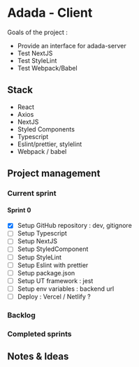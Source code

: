 # Adada - Client

Goals of the project : 
- Provide an interface for adada-server
- Test NextJS
- Test StyleLint
- Test Webpack/Babel

## Stack 

- React 
- Axios
- NextJS
- Styled Components
- Typescript
- Eslint/prettier, stylelint
- Webpack / babel

## Project management

### Current sprint

#### Sprint 0
- [x] Setup GitHub repository : dev, gitignore
- [ ] Setup Typescript
- [ ] Setup NextJS
- [ ] Setup StyledComponent
- [ ] Setup StyleLint
- [ ] Setup Eslint with prettier
- [ ] Setup package.json
- [ ] Setup UT framework : jest
- [ ] Setup env variables : backend url
- [ ] Deploy : Vercel / Netlify ?

### Backlog

### Completed sprints

## Notes & Ideas